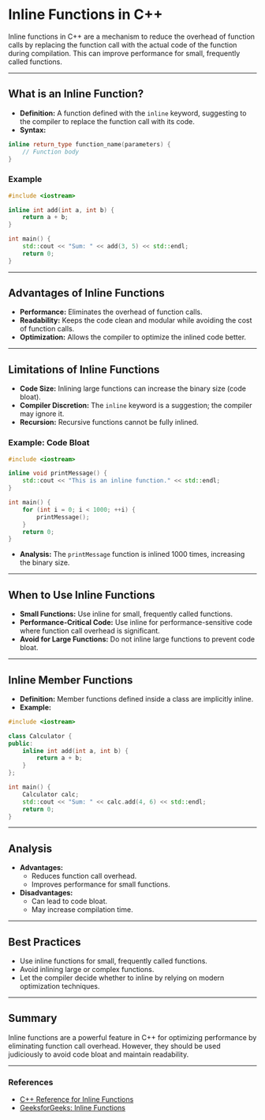 # Inline Functions in C++

Inline functions in C++ are a mechanism to reduce the overhead of function calls by replacing the function call with the actual code of the function during compilation. This can improve performance for small, frequently called functions.

---

## What is an Inline Function?
- **Definition:** A function defined with the `inline` keyword, suggesting to the compiler to replace the function call with its code.
- **Syntax:**
```cpp
inline return_type function_name(parameters) {
    // Function body
}
```

### Example
```cpp
#include <iostream>

inline int add(int a, int b) {
    return a + b;
}

int main() {
    std::cout << "Sum: " << add(3, 5) << std::endl;
    return 0;
}
```

---

## Advantages of Inline Functions
- **Performance:** Eliminates the overhead of function calls.
- **Readability:** Keeps the code clean and modular while avoiding the cost of function calls.
- **Optimization:** Allows the compiler to optimize the inlined code better.

---

## Limitations of Inline Functions
- **Code Size:** Inlining large functions can increase the binary size (code bloat).
- **Compiler Discretion:** The `inline` keyword is a suggestion; the compiler may ignore it.
- **Recursion:** Recursive functions cannot be fully inlined.

### Example: Code Bloat
```cpp
#include <iostream>

inline void printMessage() {
    std::cout << "This is an inline function." << std::endl;
}

int main() {
    for (int i = 0; i < 1000; ++i) {
        printMessage();
    }
    return 0;
}
```
- **Analysis:** The `printMessage` function is inlined 1000 times, increasing the binary size.

---

## When to Use Inline Functions
- **Small Functions:** Use inline for small, frequently called functions.
- **Performance-Critical Code:** Use inline for performance-sensitive code where function call overhead is significant.
- **Avoid for Large Functions:** Do not inline large functions to prevent code bloat.

---

## Inline Member Functions
- **Definition:** Member functions defined inside a class are implicitly inline.
- **Example:**
```cpp
#include <iostream>

class Calculator {
public:
    inline int add(int a, int b) {
        return a + b;
    }
};

int main() {
    Calculator calc;
    std::cout << "Sum: " << calc.add(4, 6) << std::endl;
    return 0;
}
```

---

## Analysis
- **Advantages:**
  - Reduces function call overhead.
  - Improves performance for small functions.
- **Disadvantages:**
  - Can lead to code bloat.
  - May increase compilation time.

---

## Best Practices
- Use inline functions for small, frequently called functions.
- Avoid inlining large or complex functions.
- Let the compiler decide whether to inline by relying on modern optimization techniques.

---

## Summary
Inline functions are a powerful feature in C++ for optimizing performance by eliminating function call overhead. However, they should be used judiciously to avoid code bloat and maintain readability.

---

### References
- [C++ Reference for Inline Functions](https://en.cppreference.com/w/cpp/language/inline)
- [GeeksforGeeks: Inline Functions](https://www.geeksforgeeks.org/inline-functions-cpp/)